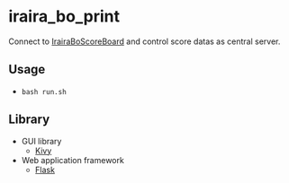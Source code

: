 # iraira_bo_print

Connect to [IrairaBoScoreBoard](https://github.com/Lchika/IrairaBoScoreBoard) and control score datas as central server.

## Usage
- `bash run.sh` 

## Library
- GUI library
  - [Kivy](https://kivy.org/#home)
- Web application framework
  - [Flask](http://flask.pocoo.org/)
